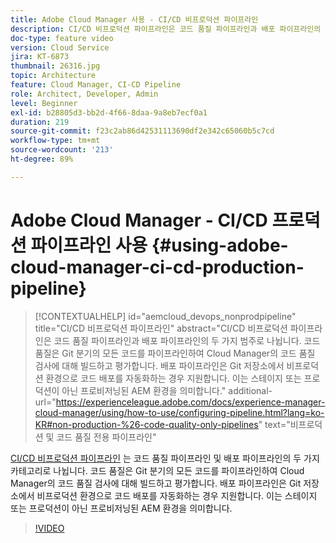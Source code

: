 ```yaml
---
title: Adobe Cloud Manager 사용 - CI/CD 비프로덕션 파이프라인
description: CI/CD 비프로덕션 파이프라인은 코드 품질 파이프라인과 배포 파이프라인의 두 가지 범주로 나뉩니다. 코드 품질은 Git 분기의 모든 코드를 파이프라인하여 Cloud Manager의 코드 품질 검사에 대해 빌드하고 평가합니다. 배포 파이프라인은 Git 저장소에서 비프로덕션 환경으로 코드 배포를 자동화하는 경우 지원합니다. 이는 스테이지 또는 프로덕션이 아닌 프로비저닝된 AEM 환경을 의미합니다.
doc-type: feature video
version: Cloud Service
jira: KT-6873
thumbnail: 26316.jpg
topic: Architecture
feature: Cloud Manager, CI-CD Pipeline
role: Architect, Developer, Admin
level: Beginner
exl-id: b28805d3-bb2d-4f66-8daa-9a8eb7ecf0a1
duration: 219
source-git-commit: f23c2ab86d42531113690df2e342c65060b5c7cd
workflow-type: tm+mt
source-wordcount: '213'
ht-degree: 89%

---
```


# Adobe Cloud Manager - CI/CD 프로덕션 파이프라인 사용 {#using-adobe-cloud-manager-ci-cd-production-pipeline}

>[!CONTEXTUALHELP]
>id="aemcloud_devops_nonprodpipeline"
>title="CI/CD 비프로덕션 파이프라인"
>abstract="CI/CD 비프로덕션 파이프라인은 코드 품질 파이프라인과 배포 파이프라인의 두 가지 범주로 나뉩니다. 코드 품질은 Git 분기의 모든 코드를 파이프라인하여 Cloud Manager의 코드 품질 검사에 대해 빌드하고 평가합니다. 배포 파이프라인은 Git 저장소에서 비프로덕션 환경으로 코드 배포를 자동화하는 경우 지원합니다. 이는 스테이지 또는 프로덕션이 아닌 프로비저닝된 AEM 환경을 의미합니다."
>additional-url="https://experienceleague.adobe.com/docs/experience-manager-cloud-manager/using/how-to-use/configuring-pipeline.html?lang=ko-KR#non-production-%26-code-quality-only-pipelines" text="비프로덕션 및 코드 품질 전용 파이프라인"

[CI/CD 비프로덕션 파이프라인](https://experienceleague.adobe.com/docs/experience-manager-cloud-manager/using/how-to-use/configuring-pipeline.html?lang=ko-KR#non-production-%26-code-quality-only-pipelines) 는 코드 품질 파이프라인 및 배포 파이프라인의 두 가지 카테고리로 나뉩니다. 코드 품질은 Git 분기의 모든 코드를 파이프라인하여 Cloud Manager의 코드 품질 검사에 대해 빌드하고 평가합니다. 배포 파이프라인은 Git 저장소에서 비프로덕션 환경으로 코드 배포를 자동화하는 경우 지원합니다. 이는 스테이지 또는 프로덕션이 아닌 프로비저닝된 AEM 환경을 의미합니다.

>[!VIDEO](https://video.tv.adobe.com/v/26316?quality=12&learn=on)
